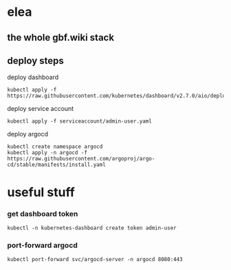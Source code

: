 # elea

## the whole gbf.wiki stack

## deploy steps

deploy dashboard

```
kubectl apply -f https://raw.githubusercontent.com/kubernetes/dashboard/v2.7.0/aio/deploy/recommended.yaml
```

deploy service account 

```
kubectl apply -f serviceaccount/admin-user.yaml
```

deploy argocd

```
kubectl create namespace argocd
kubectl apply -n argocd -f https://raw.githubusercontent.com/argoproj/argo-cd/stable/manifests/install.yaml
```


# useful stuff


### get dashboard token

```
kubectl -n kubernetes-dashboard create token admin-user
```

### port-forward argocd

```
kubectl port-forward svc/argocd-server -n argocd 8080:443
```